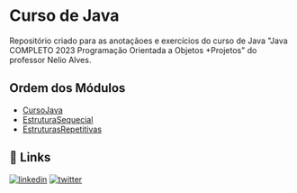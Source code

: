 
# Curso de Java

Repositório criado para as anotaçãoes e exercícios do curso de Java "Java COMPLETO 2023 Programação Orientada a Objetos +Projetos" do professor Nelio Alves.

## Ordem dos Módulos

- [CursoJava](https://github.com/kayanerocha/curso-java/tree/main/CursoJava)
- [EstruturaSequecial](https://github.com/kayanerocha/curso-java/tree/main/EstruturaSequencial)
- [EstruturasRepetitivas](https://github.com/kayanerocha/curso-java/tree/main/EstruturasRepetitivas)


## 🔗 Links

[![linkedin](https://img.shields.io/badge/linkedin-0A66C2?style=for-the-badge&logo=linkedin&logoColor=white)](https://www.linkedin.com/)
[![twitter](https://img.shields.io/badge/twitter-1DA1F2?style=for-the-badge&logo=twitter&logoColor=white)](https://twitter.com/)

